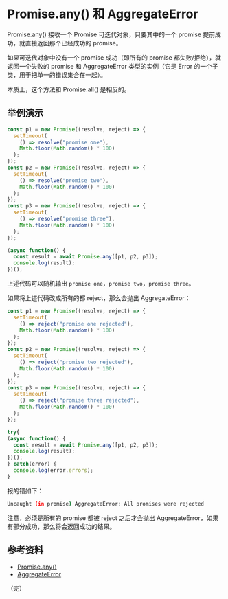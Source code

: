 # Promise.any() 和 AggregateError

Promise.any() 接收一个 Promise 可迭代对象，只要其中的一个 promise 提前成功，就直接返回那个已经成功的 promise。

如果可迭代对象中没有一个 promise 成功（即所有的 promise 都失败/拒绝），就返回一个失败的 promise 和 AggregateError 类型的实例（它是 Error 的一个子类，用于把单一的错误集合在一起）。

本质上，这个方法和 Promise.all() 是相反的。

## 举例演示

```javascript
const p1 = new Promise((resolve, reject) => {
  setTimeout(
    () => resolve("promise one"),
    Math.floor(Math.random() * 100)
  );
});
const p2 = new Promise((resolve, reject) => {
  setTimeout(
    () => resolve("promise two"),
    Math.floor(Math.random() * 100)
  );
});
const p3 = new Promise((resolve, reject) => {
  setTimeout(
    () => resolve("promise three"),
    Math.floor(Math.random() * 100)
  );
});

(async function() {
  const result = await Promise.any([p1, p2, p3]);
  console.log(result); 
})();
```

上述代码可以随机输出 `promise one`，`promise two`，`promise three`。

如果将上述代码改成所有的都 reject，那么会抛出 AggregateError：

```javascript
const p1 = new Promise((resolve, reject) => {
  setTimeout(
    () => reject("promise one rejected"),
    Math.floor(Math.random() * 100)
  );
});
const p2 = new Promise((resolve, reject) => {
  setTimeout(
    () => reject("promise two rejected"),
    Math.floor(Math.random() * 100)
  );
});
const p3 = new Promise((resolve, reject) => {
  setTimeout(
    () => reject("promise three rejected"),
    Math.floor(Math.random() * 100)
  );
});

try{
(async function() {
  const result = await Promise.any([p1, p2, p3]);
  console.log(result); 
})();
} catch(error) {
  console.log(error.errors);
}
```

报的错如下：

```bash
Uncaught (in promise) AggregateError: All promises were rejected
```

注意，必须是所有的 promise 都被 reject 之后才会抛出 AggregateError，如果有部分成功，那么将会返回成功的结果。

## 参考资料

* [Promise.any()](https://developer.mozilla.org/zh-CN/docs/Web/JavaScript/Reference/Global_Objects/Promise/any)
* [AggregateError](https://developer.mozilla.org/zh-CN/docs/Web/JavaScript/Reference/Global_Objects/AggregateError)

（完）
